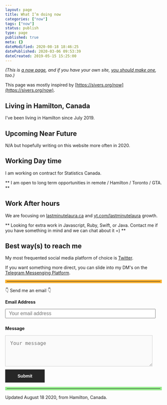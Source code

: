 ```yaml
---
layout: page
title: What I’m doing now
categories: ["now"]
tags: ["now"]
status: publish
type: page
published: true
meta: {}
dateModified: 2020-08-18 18:46:25
datePublished: 2020-03-06 09:53:39
dateCreated: 2019-05-15 15:25:00
---
```


<em>
(This is <a href="https://nownownow.com/about">a now page</a>, and if you have your own site, <a href="https://nownownow.com/about">you should make one</a>, too.)
</em>

This page was mostly inspired by [https://sivers.org/now](https://sivers.org/now).

## Living in Hamilton, Canada

I've been living in Hamilton since July 2019.

## Upcoming Near Future

N/A but hopefully writing on this website more often in 2020.

## Working Day time

I am working on contract for Statistics Canada.

** I am open to long term opportunities in remote / Hamilton / Toronto / GTA. **

## Work After hours

We are focusing on [lastminutelaura.ca](https://lastminutelaura.ca) and [yt.com/lastminutelaura](https://youtube.com/lastminutelaura) growth.

** Looking for extra work in Javascript, Ruby, Swift, or Java. Contact me if you have something in mind and we can chat about it =) **

## Best way(s) to reach me

My most frequented social media platform of choice is [Twitter](https://twitter.com/alexkluew_dev).

If you want something more direct, you can slide into my DM's on the [Telegram Messenging Platform](https://t.me/getaclue).

<hr style="border: 5px solid #F9B031;" />

👇 Send me an email 👇

<div style="width: 100%;">
  <form id="contactform" method="POST" action="https://formspree.io/info@getaclue.me">
    <p><b>Email Address</b></p>
    <input type="email" name="_replyto" placeholder="Your email address">
    <p><b>Message</b></p>
    <textarea placeholder="Your message" name="message"></textarea>
    <input type="hidden" name="_subject" value="New message from getaclue.me website" />
    <br />
    <input type="submit" value="Submit">
  </form>
</div>

<style type="text/css">
  #contactform input[type="email"] {
    width: calc(100% - 20px);
    height: 30px;
    font-size: 16px;
    padding: 10px;
    margin-bottom: 10px;
  }
  #contactform textarea {
    width: calc(100% - 30px);
    height: 100px;
    font-size: 16px;
    border: 1px solid #ccc;
    background-color: #fafafa;
    padding: 15px;
    resize: vertical;
  }
  #contactform input[type="submit"] {
    display: inline-block;
    width: 127px;
    height: 42px;
    background-color: #272727;
    color: white;
    font-weight: 600;
    font-style: normal;
    font-size: 14px;
    border: none;
    margin-top: 10px;
    cursor: pointer;
  }
  #leftCol {
    margin-bottom: 40px;
    margin-right: 30px;
    width: 100%;
    text-align: center;
    height: 700px;
  }
  @media screen and (min-width: 800px) {
    #leftCol {
        width: 40%;
        float: left;
      }
    }
  }
  @media screen and (min-width: 800px) {
    #rightCol {
      width: 55%;
      float: right;
    }
  }
  }
</style>

<hr style="border: 5px solid #95ec8c;" />

Updated August 18 2020, from Hamilton, Canada.
